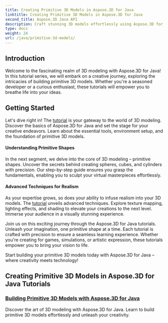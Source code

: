 ```yaml
---
title: Creating Primitive 3D Models in Aspose.3D for Java
linktitle: Creating Primitive 3D Models in Aspose.3D for Java
second_title: Aspose.3D Java API
description: Craft stunning 3D models effortlessly using Aspose.3D for Java tutorials. Unleash your creativity with step-by-step guides on building primitive 3D models.  
type: docs
weight: 24
url: /java/primitive-3d-models/
---
```



## Introduction

Welcome to the fascinating realm of 3D modeling with Aspose.3D for Java! In this tutorial series, we will embark on a creative journey, exploring the intricacies of building primitive 3D models. Whether you're a seasoned developer or a curious enthusiast, these tutorials will empower you to breathe life into your ideas.

## Getting Started

Let's dive right in! The [tutorial](./building-primitive-3d-models/) is your gateway to the world of 3D modeling. Discover the basics of Aspose.3D for Java and set the stage for your creative endeavors. Learn about the essential tools, environment setup, and the foundation of primitive 3D models.

#### Understanding Primitive Shapes

In the next segment, we delve into the core of 3D modeling – primitive shapes. Uncover the secrets behind creating spheres, cubes, and cylinders with precision. Our step-by-step guide ensures you grasp the fundamentals, enabling you to sculpt your virtual masterpieces effortlessly.

#### Advanced Techniques for Realism

As your expertise grows, so does your ability to infuse realism into your 3D models. The [tutorial](./building-primitive-3d-models/) unveils advanced techniques. Explore texture mapping, lighting effects, and shading to elevate your creations to the next level. Immerse your audience in a visually stunning experience.

Join us on this exciting journey through the Aspose.3D for Java tutorials. Unleash your imagination, one primitive shape at a time. Each tutorial is crafted with precision to ensure a seamless learning experience. Whether you're creating for games, simulations, or artistic expression, these tutorials empower you to bring your vision to life.

Start building your primitive 3D models today with Aspose.3D for Java – where creativity meets technology!
## Creating Primitive 3D Models in Aspose.3D for Java Tutorials
### [Building Primitive 3D Models with Aspose.3D for Java](./building-primitive-3d-models/)
Discover the art of 3D modeling with Aspose.3D for Java. Learn to build primitive 3D models effortlessly and unleash your creativity.